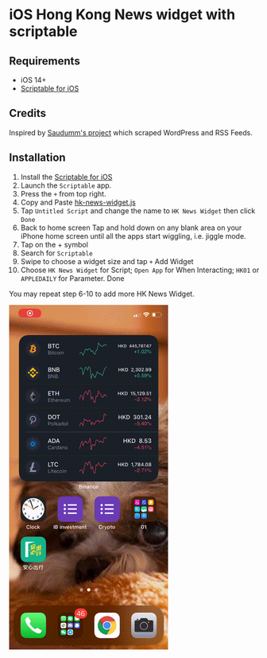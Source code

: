 # iOS Hong Kong News widget with scriptable

## Requirements
- iOS 14+
- [Scriptable for iOS](https://apps.apple.com/de/app/scriptable/id1405459188)

## Credits
Inspired by [Saudumm's project](https://github.com/Saudumm/scriptable-News-Widget) which scraped WordPress and RSS Feeds. 

## Installation
1. Install the [Scriptable for iOS](https://apps.apple.com/de/app/scriptable/id1405459188)
2. Launch the `Scriptable` app.
3. Press the `+` from top right. 
4. Copy and Paste [hk-news-widget.js](hk-news-widget.js) 
5. Tap `Untitled Script` and change the name to `HK News Widget` then click `Done`
6. Back to home screen Tap and hold down on any blank area on your iPhone home screen until all the apps start wiggling, i.e. jiggle mode.
7. Tap on the + symbol
8. Search for `Scriptable`
9. Swipe to choose a widget size and tap `+` Add Widget
10. Choose `HK News Widget` for Script; `Open App` for When Interacting; `HK01` or `APPLEDAILY` for Parameter. Done

You may repeat step 6-10 to add more HK News Widget. 

![](setup-widget.gif)
